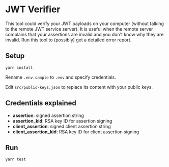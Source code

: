 # JWT Verifier

This tool could verify your JWT payloads on your computer (without talking to the remote JWT service server).
It is useful when the remote server complains that your assertions are invalid and you don't know why they are invalid.
Run this tool to (possibly) get a detailed error report.


## Setup

```
yarn install
```

Rename `.env.sample` to `.env` and specify credentials.

Edit `src/public-keys.json` to replace its content with your public keys.

## Credentials explained

- **assertion**: signed assertion string
- **assertion_kid**: RSA key ID for assertion signing
- **client_assertion**: signed client assertion string
- **client_assertion_kid**: RSA key ID for client assertion signing


## Run

```
yarn test
```
